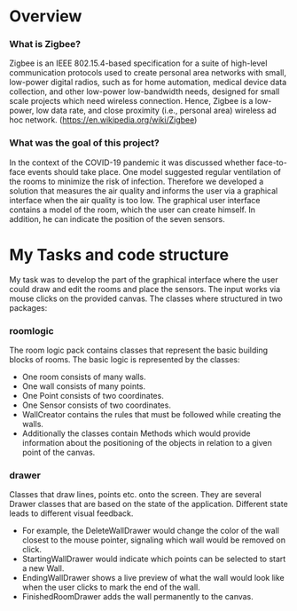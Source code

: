 # Overview
### What is Zigbee?
Zigbee is an IEEE 802.15.4-based specification for a suite of high-level communication protocols used to create personal area networks with small, low-power digital radios, such as for home automation, medical device data collection, and other low-power low-bandwidth needs, designed for small scale projects which need wireless connection. Hence, Zigbee is a low-power, low data rate, and close proximity (i.e., personal area) wireless ad hoc network. (https://en.wikipedia.org/wiki/Zigbee)

### What was the goal of this project?
In the context of the COVID-19 pandemic it was discussed whether face-to-face events should take place. One model suggested regular ventilation of the rooms to minimize the risk of infection. 
Therefore we developed a solution that measures the air quality and informs the user via a graphical interface when the air quality is too low. The graphical user interface contains a model of the room, which the user can create himself. In addition, he can indicate the position of the seven sensors.

# My Tasks and code structure
My task was to develop the part of the graphical interface where the user could draw and edit the rooms and place the sensors. The input works via mouse clicks on the provided canvas. The classes where structured in two packages:

### roomlogic ###  
The room logic pack contains classes that represent the basic building blocks of rooms. The basic logic is represented by the classes:

* One room consists of many walls.
* One wall consists of many points.
* One Point consists of two coordinates.
* One Sensor consists of two coordinates.
* WallCreator contains the rules that must be followed while creating the walls.
* Additionally the classes contain Methods which would provide information about the positioning of the objects in relation to a given point of the canvas.

### drawer ###  
Classes that draw lines, points etc. onto the screen. They are several Drawer classes that are based on the state of the application. Different state leads to different visual feedback.

* For example, the DeleteWallDrawer would change the color of the wall closest to the mouse pointer, signaling which wall would be removed on click.
* StartingWallDrawer would indicate which points can be selected to start a new Wall.
* EndingWallDrawer shows a live preview of what the wall would look like when the user clicks to mark the end of the wall.
* FinishedRoomDrawer adds the wall permanently to the canvas.
